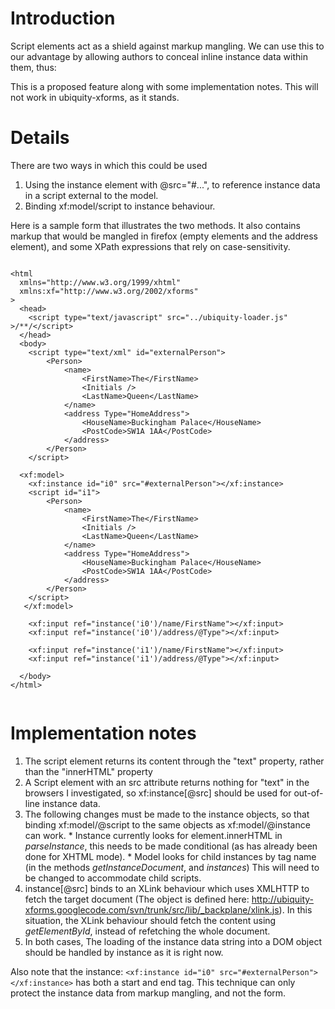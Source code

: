 # Introduction #

Script elements act as a shield against markup mangling.  We can use this to our advantage by allowing authors  to conceal inline instance data within them, thus:

This is a proposed feature along with some implementation notes.  This will not work in ubiquity-xforms, as it stands.

# Details #

There are two ways in which this could be used
  1. Using the instance element with @src="#...", to reference instance data in a script external to the model.
  1. Binding xf:model/script to instance behaviour.

Here is a sample form that illustrates the two methods.  It also contains markup that would be mangled in firefox (empty elements and the address element), and some XPath expressions that rely on case-sensitivity.
```

<html
  xmlns="http://www.w3.org/1999/xhtml"
  xmlns:xf="http://www.w3.org/2002/xforms"
>
  <head>
    <script type="text/javascript" src="../ubiquity-loader.js" >/**/</script>
  </head>
  <body>
    <script type="text/xml" id="externalPerson">
    	<Person>
    		<name>
    			<FirstName>The</FirstName>
    			<Initials />
    			<LastName>Queen</LastName>
    		</name>
    		<address Type="HomeAddress">
    			<HouseName>Buckingham Palace</HouseName>
    			<PostCode>SW1A 1AA</PostCode>
    		</address>
    	</Person>
    </script>

  <xf:model> 
  	<xf:instance id="i0" src="#externalPerson"></xf:instance>
  	<script id="i1">
  		<Person>
  			<name>
  				<FirstName>The</FirstName>
  				<Initials />
  				<LastName>Queen</LastName>
  			</name>
  			<address Type="HomeAddress">
  				<HouseName>Buckingham Palace</HouseName>
  				<PostCode>SW1A 1AA</PostCode>
  			</address>
  		</Person>
  	</script>
   </xf:model>

    <xf:input ref="instance('i0')/name/FirstName"></xf:input>
    <xf:input ref="instance('i0')/address/@Type"></xf:input>
    
    <xf:input ref="instance('i1')/name/FirstName"></xf:input>
    <xf:input ref="instance('i1')/address/@Type"></xf:input>
    
  </body>
</html>
      
```

# Implementation notes #

  1. The script element returns its content through the "text" property, rather than the "innerHTML" property
  1. A Script element with an src attribute returns nothing for "text" in the browsers I investigated, so xf:instance[@src] should be used for out-of-line instance data.
  1. The following changes must be made to the instance objects, so that binding xf:model/@script to the same objects as xf:model/@instance can work.
    * Instance currently looks for element.innerHTML in _parseInstance_, this needs to be made conditional (as has already been done for XHTML mode).
    * Model looks for child instances by tag name (in the methods _getInstanceDocument_, and _instances_)  This will need to be changed to accommodate child scripts.
  1. instance[@src] binds to an XLink behaviour which uses XMLHTTP to fetch the target document (The object is defined here: http://ubiquity-xforms.googlecode.com/svn/trunk/src/lib/_backplane/xlink.js).  In this situation, the XLink behaviour should fetch the content using _getElementById_, instead of refetching the whole document.
  1. In both cases, The loading of the instance data string into a DOM object should be handled by instance as it is right now.

Also note that the instance: `<xf:instance id="i0" src="#externalPerson"></xf:instance>` has both a start and end tag.  This technique can only protect the instance data from markup mangling, and not the form.